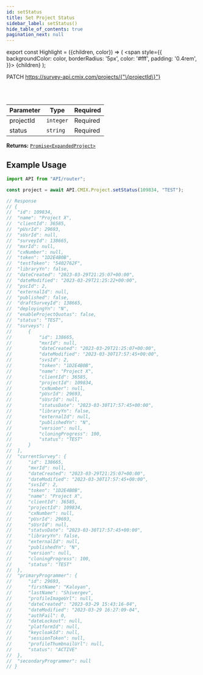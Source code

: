 ```yaml
---
id: setStatus
title: Set Project Status
sidebar_label: setStatus()
hide_table_of_contents: true
pagination_next: null
---
```


export const Highlight = ({children, color}) => (
  <span
    style={{
      backgroundColor: color,
      borderRadius: '5px',
      color: '#fff',
      padding: '0.4rem',
    }}>
    {children}
  </span>
);

<Highlight color="#50e3c2">PATCH</Highlight> https://survey-api.cmix.com/projects/{"\{projectId\}"}

<br />
<br />

| Parameter | Type  | Required |
| --------- | ----- | -------- |
| projectId | `integer` | <Highlight color="#F93E3E">Required</Highlight> |
| status | `string` | <Highlight color="#F93E3E">Required</Highlight> |

**Returns:** [`Promise<ExpandedProject>`](/docs/properties#expanded-project)  

## Example Usage

```js
import API from "API/router";

const project = await API.CMIX.Project.setStatus(109834, "TEST");

// Response
// {
// 	"id": 109834,
// 	"name": "Project X",
// 	"clientId": 36585,
// 	"pUsrId": 29693,
// 	"sUsrId": null,
// 	"surveyId": 138665,
// 	"mxrId": null,
// 	"cxNumber": null,
// 	"token": "1D2E4B0B",
// 	"testToken": "5402762F",
// 	"libraryYn": false,
// 	"dateCreated": "2023-03-29T21:25:07+00:00",
// 	"dateModified": "2023-03-29T21:25:22+00:00",
// 	"pscId": 2,
// 	"externalId": null,
// 	"published": false,
// 	"draftSurveyId": 138665,
// 	"deployingYn": "N",
// 	"enableProjectQuotas": false,
// 	"status": "TEST",
// 	"surveys": [
// 		{
// 			"id": 138665,
// 			"mxrId": null,
// 			"dateCreated": "2023-03-29T21:25:07+00:00",
// 			"dateModified": "2023-03-30T17:57:45+00:00",
// 			"svsId": 2,
// 			"token": "1D2E4B0B",
// 			"name": "Project X",
// 			"clientId": 36585,
// 			"projectId": 109834,
// 			"cxNumber": null,
// 			"pUsrId": 29693,
// 			"sUsrId": null,
// 			"statusDate": "2023-03-30T17:57:45+00:00",
// 			"libraryYn": false,
// 			"externalId": null,
// 			"publishedYn": "N",
// 			"version": null,
// 			"cloningProgress": 100,
// 			"status": "TEST"
// 		}
// 	],
// 	"currentSurvey": {
// 		"id": 138665,
// 		"mxrId": null,
// 		"dateCreated": "2023-03-29T21:25:07+00:00",
// 		"dateModified": "2023-03-30T17:57:45+00:00",
// 		"svsId": 2,
// 		"token": "1D2E4B0B",
// 		"name": "Project X",
// 		"clientId": 36585,
// 		"projectId": 109834,
// 		"cxNumber": null,
// 		"pUsrId": 29693,
// 		"sUsrId": null,
// 		"statusDate": "2023-03-30T17:57:45+00:00",
// 		"libraryYn": false,
// 		"externalId": null,
// 		"publishedYn": "N",
// 		"version": null,
// 		"cloningProgress": 100,
// 		"status": "TEST"
// 	},
// 	"primaryProgrammer": {
// 		"id": 29693,
// 		"firstName": "Kaloyan",
// 		"lastName": "Shivergev",
// 		"profileImageUrl": null,
// 		"dateCreated": "2023-03-29 15:43:16-04",
// 		"dateModified": "2023-03-29 16:27:09-04",
// 		"authFail": 0,
// 		"dateLockout": null,
// 		"platformId": null,
// 		"keycloakId": null,
// 		"sessionToken": null,
// 		"profileThumbnailUrl": null,
// 		"status": "ACTIVE"
// 	},
// 	"secondaryProgrammer": null
// }
```